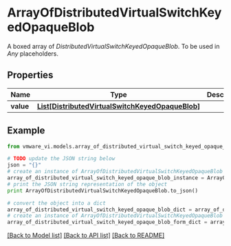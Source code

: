 # ArrayOfDistributedVirtualSwitchKeyedOpaqueBlob

A boxed array of *DistributedVirtualSwitchKeyedOpaqueBlob*. To be used in *Any* placeholders. 

## Properties
Name | Type | Description | Notes
------------ | ------------- | ------------- | -------------
**value** | [**List[DistributedVirtualSwitchKeyedOpaqueBlob]**](DistributedVirtualSwitchKeyedOpaqueBlob.md) |  | 

## Example

```python
from vmware_vi.models.array_of_distributed_virtual_switch_keyed_opaque_blob import ArrayOfDistributedVirtualSwitchKeyedOpaqueBlob

# TODO update the JSON string below
json = "{}"
# create an instance of ArrayOfDistributedVirtualSwitchKeyedOpaqueBlob from a JSON string
array_of_distributed_virtual_switch_keyed_opaque_blob_instance = ArrayOfDistributedVirtualSwitchKeyedOpaqueBlob.from_json(json)
# print the JSON string representation of the object
print ArrayOfDistributedVirtualSwitchKeyedOpaqueBlob.to_json()

# convert the object into a dict
array_of_distributed_virtual_switch_keyed_opaque_blob_dict = array_of_distributed_virtual_switch_keyed_opaque_blob_instance.to_dict()
# create an instance of ArrayOfDistributedVirtualSwitchKeyedOpaqueBlob from a dict
array_of_distributed_virtual_switch_keyed_opaque_blob_form_dict = array_of_distributed_virtual_switch_keyed_opaque_blob.from_dict(array_of_distributed_virtual_switch_keyed_opaque_blob_dict)
```
[[Back to Model list]](../README.md#documentation-for-models) [[Back to API list]](../README.md#documentation-for-api-endpoints) [[Back to README]](../README.md)


